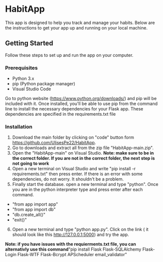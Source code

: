 # HabitApp
This app is designed to help you track and manage your habits. Below are the instructions to get your app up and running on your local machine.

## Getting Started

Follow these steps to set up and run the app on your computer.

### Prerequisites

- Python 3.x
- pip (Python package manager)
- Visual Studio Code
   
Go to python website (https://www.python.org/downloads/) and pip will be included with it. Once installed, you'll be able to use pip from the command line to install the necessary dependencies for your Flask app. These dependencies are specified in the requirements.txt file

### Installation

1. Download the main folder by clicking on "code" button form https://github.com/UlisesPe22/HabitApp.
2. Go to downloads and extract all from the zip file "HabitApp-main.zip".
3. Open the "HabitApp-main" on Visual Studio. **Note: make sure to be in the correct folder. If you are not in the correct folder, the next step is not going to work**
5. Open a new terminal on Visual Studio and write "pip install -r requirements.txt" then press enter. If there is an error with some dependencies, do not worry. It shouldn't be a problem.
6. Finally start the database. open a new terminal and type "python". Once you are in the python interpreter type and press enter after each command.
- "from app import app"
- "from app import db"
- "db.create_all()"
- "exit()"
6. Open a new terminal and type "python app.py". Click on the link ( it should look like this http://127.0.0.1:5000) and try the app.

  **Note: if you have issues with the requierments.txt file, you can alternativly use this command**"pip install Flask Flask-SQLAlchemy Flask-Login Flask-WTF Flask-Bcrypt APScheduler email_validator"


  

